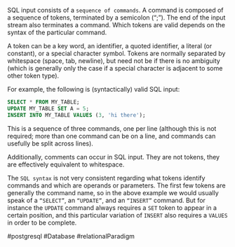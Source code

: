 SQL input consists of a `sequence of commands`. A command is composed of a sequence of tokens, terminated by a semicolon (“;”). The end of the input stream also terminates a command. Which tokens are valid depends on the syntax of the particular command.

A token can be a key word, an identifier, a quoted identifier, a literal (or constant), or a special character symbol. Tokens are normally separated by whitespace (space, tab, newline), but need not be if there is no ambiguity (which is generally only the case if a special character is adjacent to some other token type).

For example, the following is (syntactically) valid SQL input:

```SQL
SELECT * FROM MY_TABLE;
UPDATE MY_TABLE SET A = 5;
INSERT INTO MY_TABLE VALUES (3, 'hi there');
```

This is a sequence of three commands, one per line (although this is not required; more than one command can be on a line, and commands can usefully be split across lines).

Additionally, comments can occur in SQL input. They are not tokens, they are effectively equivalent to whitespace.

The `SQL syntax` is not very consistent regarding what tokens identify commands and which are operands or parameters. The first few tokens are generally the command name, so in the above example we would usually speak of a `“SELECT”`, an `“UPDATE”`, and an `“INSERT”` command. But for instance the `UPDATE` command always requires a `SET` token to appear in a certain position, and this particular variation of `INSERT` also requires a `VALUES` in order to be complete.

#postgresql #Database #relationalParadigm